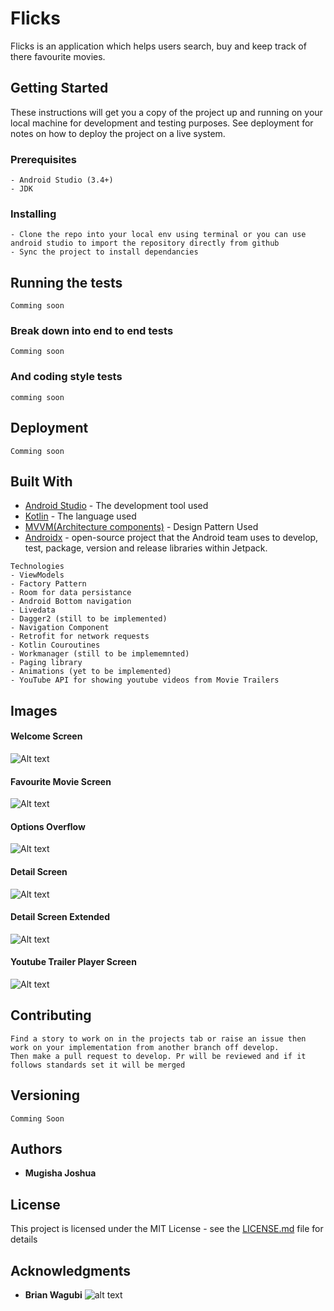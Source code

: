 # Flicks

Flicks is an application which helps users search, buy and keep track of there favourite movies.

## Getting Started

These instructions will get you a copy of the project up and running on your local machine for development and testing purposes. See deployment for notes on how to deploy the project on a live system.


### Prerequisites

```
- Android Studio (3.4+)
- JDK
```

### Installing

```
- Clone the repo into your local env using terminal or you can use android studio to import the repository directly from github
- Sync the project to install dependancies
```

## Running the tests
```
Comming soon
```
### Break down into end to end tests
```
Comming soon
```
### And coding style tests

```
comming soon
```

## Deployment

```
Comming soon
```

## Built With

* [Android Studio](hhttps://developer.android.com/studio/?gclid=EAIaIQobChMI6Mfku9bA4gIVAUPTCh1P2wEmEAAYASAAEgJxNPD_BwE) - The development tool used
* [Kotlin](https://kotlinlang.org/docs/) - The language used
* [MVVM(Architecture components)](https://www.journaldev.com/20292/android-mvvm-design-pattern)  - Design Pattern Used
* [Androidx](https://developer.android.com/jetpack/androidx) - open-source project that the Android team uses to develop, test, package, version and release libraries within Jetpack.

```
Technologies
- ViewModels
- Factory Pattern
- Room for data persistance
- Android Bottom navigation
- Livedata
- Dagger2 (still to be implemented)
- Navigation Component
- Retrofit for network requests
- Kotlin Couroutines
- Workmanager (still to be implememnted)
- Paging library
- Animations (yet to be implemented)
- YouTube API for showing youtube videos from Movie Trailers
```
## Images
#### Welcome Screen
![Alt text](images/1.png?raw=true 'Home/Welcome Screen')
#### Favourite Movie Screen
![Alt text](images/2.png?raw=true 'Favourite Movie Screen')
#### Options Overflow
![Alt text](images/3.png?raw=true 'Options Overflow')
#### Detail Screen
![Alt text](images/5.png?raw=true 'Detail Screen')
#### Detail Screen Extended
![Alt text](images/6.png?raw=true 'Detail Screen Extended')
#### Youtube Trailer Player Screen
![Alt text](images/7.png?raw=true 'Youtube Trailer Player Screen')

## Contributing
```
Find a story to work on in the projects tab or raise an issue then work on your implementation from another branch off develop.
Then make a pull request to develop. Pr will be reviewed and if it follows standards set it will be merged
```
## Versioning
```Comming Soon```
## Authors

* **Mugisha Joshua** 

## License

This project is licensed under the MIT License - see the [LICENSE.md](LICENSE.md) file for details

## Acknowledgments

* **Brian Wagubi**
![alt text](https://github.com/archibishop "Wagubi Contributor")

